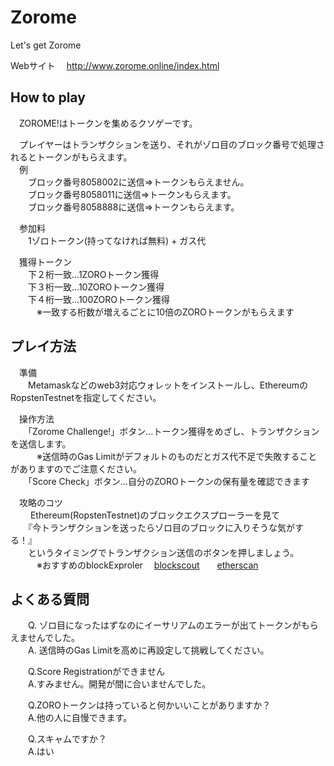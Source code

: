 # Zorome
Let's get Zorome

Webサイト
　http://www.zorome.online/index.html

## How to play  
　ZOROME!はトークンを集めるクソゲーです。   
  
　プレイヤーはトランザクションを送り、それがゾロ目のブロック番号で処理されるとトークンがもらえます。   
　例  
　　ブロック番号8058002に送信⇒トークンもらえません。  
　　ブロック番号8058011に送信⇒トークンもらえます。  
　　ブロック番号8058888に送信⇒トークンもらえます。  
  
　参加料  
　　1ゾロトークン(持ってなければ無料) + ガス代  
  
　獲得トークン  
　　下２桁一致…1ZOROトークン獲得  
　　下３桁一致…10ZOROトークン獲得  
　　下４桁一致…100ZOROトークン獲得  
　　　※一致する桁数が増えるごとに10倍のZOROトークンがもらえます  
  
## プレイ方法  
　準備  
　　Metamaskなどのweb3対応ウォレットをインストールし、EthereumのRopstenTestnetを指定してください。  
  
　操作方法  
　　「Zorome Challenge!」ボタン…トークン獲得をめざし、トランザクションを送信します。  
　　　※送信時のGas Limitがデフォルトのものだとガス代不足で失敗することがありますのでご注意ください。   
　　「Score Check」ボタン…自分のZOROトークンの保有量を確認できます   
  
  
　攻略のコツ  
　　 Ethereum(RopstenTestnet)のブロックエクスプローラーを見て  
　　『今トランザクションを送ったらゾロ目のブロックに入りそうな気がする！』  
　　というタイミングでトランザクション送信のボタンを押しましょう。  
　　　※おすすめのblockExproler 　[blockscout](https://blockscout.com/)　　[etherscan](https://ropsten.etherscan.io/)
  
  
## よくある質問   
　　Q. ゾロ目になったはずなのにイーサリアムのエラーが出てトークンがもらえませんでした。  
　　A. 送信時のGas Limitを高めに再設定して挑戦してください。  
  
　　Q.Score Registrationができません   
　　A.すみません。開発が間に合いませんでした。  
  
　　Q.ZOROトークンは持っていると何かいいことがありますか？  
　　A.他の人に自慢できます。  
  
　　Q.スキャムですか？   
　　A.はい
